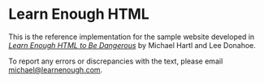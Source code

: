 # Learn Enough HTML

This is the reference implementation for the sample website developed in 
<a href="https://www.learnenough.com/html"><em>Learn Enough HTML to Be Dangerous</em></a> by Michael Hartl and Lee Donahoe.

To report any errors or discrepancies with the text, please email michael@learnenough.com.
